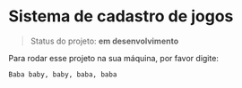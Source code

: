 # Sistema de cadastro de jogos 

>Status do projeto: **em desenvolvimento**

Para rodar esse projeto na sua máquina, por favor digite:
```
Baba baby, baby, baba, baba
```
